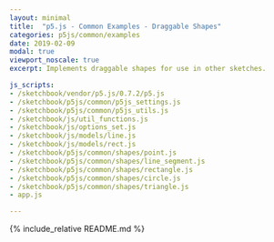 ```yaml
---
layout: minimal
title:  "p5.js - Common Examples - Draggable Shapes"
categories: p5js/common/examples
date: 2019-02-09
modal: true
viewport_noscale: true
excerpt: Implements draggable shapes for use in other sketches.

js_scripts:
- /sketchbook/vendor/p5.js/0.7.2/p5.js
- /sketchbook/p5js/common/p5js_settings.js
- /sketchbook/p5js/common/p5js_utils.js
- /sketchbook/js/util_functions.js
- /sketchbook/js/options_set.js
- /sketchbook/js/models/line.js
- /sketchbook/js/models/rect.js
- /sketchbook/p5js/common/shapes/point.js
- /sketchbook/p5js/common/shapes/line_segment.js
- /sketchbook/p5js/common/shapes/rectangle.js
- /sketchbook/p5js/common/shapes/circle.js
- /sketchbook/p5js/common/shapes/triangle.js
- app.js

---
```


{% include_relative README.md %}

